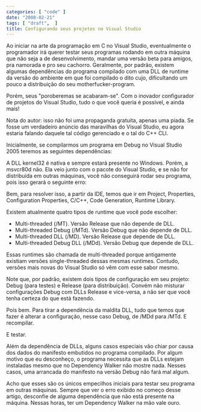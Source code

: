 ```yaml
---
categories: [ "code" ]
date: "2008-02-21"
tags: [ "draft",  ]
title: Configurando seus projetos no Visual Studio
---
```

Ao iniciar na arte da programação em C no Visual Studio, eventualmente o programador irá querer testar seus programas rodando em outra máquina que não seja a de desenvolvimento, mandar uma versão beta para amigos, pra namorada e pro seu cachorro. Geralmente, por padrão, existem algumas dependências do programa compilado com uma DLL de runtime da versão do ambiente em que foi compilado o dito cujo, dificultando um pouco a distribuição do seu motherfucker-program.

Porém, seus "poroberemas se acabaram-se". Com o inovador configurador de projetos do Visual Studio, tudo o que você queria é possível, e ainda mais!

Nota do autor: isso não foi uma propaganda gratuita, apenas uma piada. Se fosse um verdadeiro anúncio das maravilhas do Visual Studio, eu agora estaria falando daquele tal código gerenciado e o tal do C++ CLI.

Inicialmente, se compilarmos um programa em Debug no Visual Studio 2005 teremos as seguintes dependências:


A DLL kernel32 é nativa e sempre estará presente no Windows. Porém, a msvcr80d não. Ela veio junto com o pacote do Visual Studio, e se não for distribuída em outras máquinas, você não conseguirá rodar seu programa, pois isso gerará o seguinte erro:


Bem, para resolver isso, a partir da IDE, temos que ir em Project, Properties, Configuration Properties, C/C++, Code Generation, Runtime Library.


Existem atualmente quatro tipos de runtime que você pode escolher:

  * Multi-threaded (/MT). Versão Release que não depende de DLL.
  * Multi-threaded Debug (/MTd). Versão Debug que não depende de DLL.
  * Multi-threaded DLL (/MD). Versão Release que depende de DLL.
  * Multi-threaded Debug DLL (/MDd). Versão Debug que depende de DLL.

Essas runtimes são chamada de multi-threaded porque antigamente existiam versões single-threaded dessas mesmas runtimes.  Contudo, versões mais novas do Visual Studio só vêm com esse sabor mesmo.

Note que, por padrão, existem dois tipos de configuração em seu projeto: Debug (para testes) e Release (para distribuição). Convém não misturar configurações Debug com DLLs Release e vice-versa, a não ser que você tenha certeza do que está fazendo.

Pois bem. Para tirar a dependência da maldita DLL, tudo que temos que fazer é alterar a configuração, nesse caso Debug, de /MDd para /MTd. E recompilar.


E testar.



Além da dependência de DLLs, alguns casos especiais vão chiar por causa dos dados do manifesto embutidos no programa compilado. Por algum motivo que eu desconheço, o programa necessita que as DLLs estejam instaladas mesmo que no Dependency Walker não mostre nada. Nesses casos, uma arrancada do manifesto na versão Debug não fará mal algum.



Acho que esses são os únicos empecilhos iniciais para testar seu programa em outras máquinas. Sempre que ver o erro exibido no começo desse artigo, desconfie de alguma dependência que não está presente na máquina. Nessas horas, ter um Dependency Walker na mão vale ouro.
